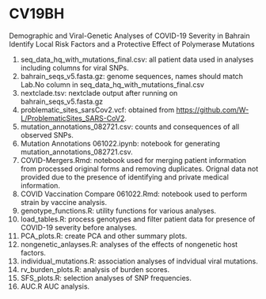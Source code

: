 # CV19BH
Demographic and Viral-Genetic Analyses of COVID-19 Severity in Bahrain Identify Local Risk Factors and a Protective Effect of Polymerase Mutations
1. seq_data_hq_with_mutations_final.csv: all patient data used in analyses including columns for viral SNPs.
2. bahrain_seqs_v5.fasta.gz: genome sequences, names should match Lab.No column in seq_data_hq_with_mutations_final.csv
3. nextclade.tsv: nextclade output after running on bahrain_seqs_v5.fasta.gz
4. problematic_sites_sarsCov2.vcf: obtained from https://github.com/W-L/ProblematicSites_SARS-CoV2.
5. mutation_annotations_082721.csv: counts and consequences of all observed SNPs.
6. Mutation Annotations 061022.ipynb: notebook for generating mutation_annotations_082721.csv.
7. COVID-Mergers.Rmd: notebook used for merging patient information from processed original forms and removing duplicates. Orignal data not provided due to the presence of identifying and private medical information.
8. COVID Vaccination Compare 061022.Rmd: notebook used to perform strain by vaccine analysis.
9. genotype_functions.R: utility functions for various analyses.
10. load_tables.R: process genotypes and filter patient data for presence of COVID-19 severity before analyses.
11. PCA_plots.R: create PCA and other summary plots.
12. nongenetic_anlayses.R: analyses of the effects of nongenetic host factors.
13. individual_mutations.R: association analyses of indvidual viral mutations.
14. rv_burden_plots.R: analysis of burden scores.
15. SFS_plots.R: selection analyses of SNP frequencies. 
16. AUC.R AUC analysis.
